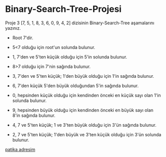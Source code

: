 # Binary-Search-Tree-Projesi

Proje 3
[7, 5, 1, 8, 3, 6, 0, 9, 4, 2] dizisinin Binary-Search-Tree aşamalarını yazınız.

- Root 7'dir.

- 5<7 olduğu için root'un solunda bulunur.

- 1, 7'den ve 5'ten küçük olduğu için 5'in solunda bulunur.

- 8>7 olduğu için 7'nin sağında bulunur.

- 3, 7'den ve 5'ten küçük; 1'den büyük olduğu için 1'in sağında bulunur.

- 6, 7'den küçük 5'den büyük olduğundan 5'in sağında bulunur.

- 0, hepsinden küçük olduğu için kendinden önceki en küçük sayı olan 1'in solunda bulunur.

- 9, hepsinden büyük olduğu için kendinden önceki en büyük sayı olan 8'in sağında bulunur.

- 4, 7 ve 5'ten küçük; 1 ve 3'ten büyük olduğu için 3'ün sağında bulunur.

- 2, 7 ve 5'ten küçük; 1'den büyük ve 3'ten küçük olduğu için 3'ün solunda bulunur.

[patika adresim](https://app.patika.dev/elifozaydin)
